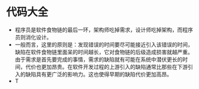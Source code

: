 # 代码大全

* 程序员是软件食物链的最后一环，架构师吃掉需求，设计师吃掉架构，而程序员则消化设计。
* 一般而言，这里的原则是：发现错误的时间要尽可能接近引入该错误的时间，缺陷在软件食物链里面呆的时间越长，它对食物链的后级造成损害就越严重。由于需求是首先要完成的事情，需求的缺陷就有可能在系统中潜伏更长的时间，代价也更加昂贵。在软件开发过程的上游引入的缺陷通常比那些在下游引入的缺陷具有更广泛的影响力。这也使得早期的缺陷代价更加高昂。
* T